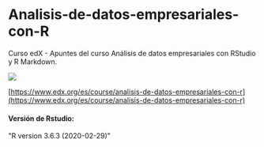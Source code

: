 # Analisis-de-datos-empresariales-con-R
Curso edX - Apuntes del curso Análisis de datos empresariales con RStudio y R Markdown.

![](https://courses.edx.org/asset-v1:AnahuacX+UAMY.CP4.2x+3T2020+type@thumbnail+block@course_image-375x200.jpg)

[https://www.edx.org/es/course/analisis-de-datos-empresariales-con-r](https://www.edx.org/es/course/analisis-de-datos-empresariales-con-r)


#### **Versión de Rstudio:**
"R version 3.6.3 (2020-02-29)"
